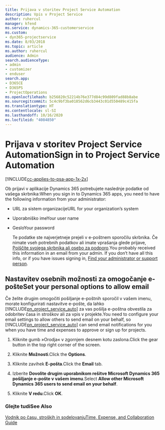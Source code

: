 ```yaml
---
title: Prijava v storitev Project Service Automation
description: Vpis v Project Service
author: ruhercul
manager: kfend
ms.service: dynamics-365-customerservice
ms.custom:
- dyn365-projectservice
ms.date: 8/03/2018
ms.topic: article
ms.author: ruhercul
audience: Admin
search.audienceType:
- admin
- customizer
- enduser
search.app:
- D365CE
- D365PS
- ProjectOperations
ms.openlocfilehash: b256820c52214b76e377d84c99d809fad88b8abe
ms.sourcegitcommit: 5c4c9bf3ba018562d6cb3443c01d550489c415fa
ms.translationtype: HT
ms.contentlocale: sl-SI
ms.lasthandoff: 10/16/2020
ms.locfileid: "4084850"
---
```

# <a name="sign-in-to-project-service-automation"></a><span data-ttu-id="d3091-103">Prijava v storitev Project Service Automation</span><span class="sxs-lookup"><span data-stu-id="d3091-103">Sign in to Project Service Automation</span></span>

[!INCLUDE[cc-applies-to-psa-app-1x-2x](../includes/cc-applies-to-psa-app-1x-2x.md)]

<span data-ttu-id="d3091-104">Ob prijavi v aplikacije Dynamics 365 potrebujete naslednje podatke od vašega skrbnika:</span><span class="sxs-lookup"><span data-stu-id="d3091-104">When you sign in to Dynamics 365 apps, you need to have the following information from your administrator:</span></span>  
  
- <span data-ttu-id="d3091-105">URL za sistem organizacije</span><span class="sxs-lookup"><span data-stu-id="d3091-105">URL for your organization’s system</span></span>  
  
- <span data-ttu-id="d3091-106">Uporabniško ime</span><span class="sxs-lookup"><span data-stu-id="d3091-106">Your user name</span></span>  
  
- <span data-ttu-id="d3091-107">Geslo</span><span class="sxs-lookup"><span data-stu-id="d3091-107">Your password</span></span>  
  
  <span data-ttu-id="d3091-108">Te podatke ste najverjetneje prejeli v e-poštnem sporočilu skrbnika. Če nimate vseh potrebnih podatkov ali imate vprašanja glede prijave, [Poiščite svojega skrbnika ali osebo za podporo](https://docs.microsoft.com/dynamics365/customerengagement/on-premises/basics/find-administrator-support).</span><span class="sxs-lookup"><span data-stu-id="d3091-108">You probably received this information in an email from your admin. If you don’t have all this info, or if you have issues signing in, [Find your administrator or support person](https://docs.microsoft.com/dynamics365/customerengagement/on-premises/basics/find-administrator-support).</span></span>  
  
## <a name="set-your-personal-options-to-allow-email"></a><span data-ttu-id="d3091-109">Nastavitev osebnih možnosti za omogočanje e-pošte</span><span class="sxs-lookup"><span data-stu-id="d3091-109">Set your personal options to allow email</span></span>  
 <span data-ttu-id="d3091-110">Če želite drugim omogočiti pošiljanje e-poštnih sporočil v vašem imenu, morate konfigurirati nastavitve e-pošte, da lahko [!INCLUDE[pn_project_service_auto](../includes/pn-project-service-auto.md)] za vas pošilja e-poštna obvestila za odobritev časa in stroškov ali za vpis v projekte.</span><span class="sxs-lookup"><span data-stu-id="d3091-110">You need to configure your email settings to allow others to send email on your behalf, so [!INCLUDE[pn_project_service_auto](../includes/pn-project-service-auto.md)] can send email notifications for you when you have time and expenses to approve or sign up for projects.</span></span>  
  
1.  <span data-ttu-id="d3091-111">Kliknite gumb »Orodja« v zgornjem desnem kotu zaslona.</span><span class="sxs-lookup"><span data-stu-id="d3091-111">Click the gear button in the top right corner of the screen.</span></span>  
  
2.  <span data-ttu-id="d3091-112">Kliknite **Možnosti**.</span><span class="sxs-lookup"><span data-stu-id="d3091-112">Click the **Options**.</span></span>  
  
3.  <span data-ttu-id="d3091-113">Kliknite zavihek **E-pošta**.</span><span class="sxs-lookup"><span data-stu-id="d3091-113">Click the **Email** tab.</span></span>  
  
4.  <span data-ttu-id="d3091-114">Izberite **Dovolite drugim uporabnikom rešitve Microsoft Dynamics 365 pošiljanje e-pošte v vašem imenu**.</span><span class="sxs-lookup"><span data-stu-id="d3091-114">Select **Allow other Microsoft Dynamics 365 users to send email on your behalf**.</span></span>  
  
5.  <span data-ttu-id="d3091-115">Kliknite **V redu**.</span><span class="sxs-lookup"><span data-stu-id="d3091-115">Click **OK**.</span></span>  
  
### <a name="see-also"></a><span data-ttu-id="d3091-116">Glejte tudi</span><span class="sxs-lookup"><span data-stu-id="d3091-116">See Also</span></span>  
 [<span data-ttu-id="d3091-117">Vodnik po času, stroških in sodelovanju</span><span class="sxs-lookup"><span data-stu-id="d3091-117">Time, Expense, and Collaboration Guide</span></span>](../psa/time-expense-collaboration-guide.md)
